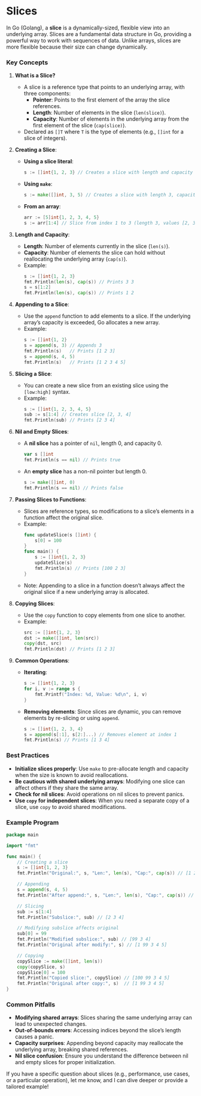 # Slices

In Go (Golang), a **slice** is a dynamically-sized, flexible view into an underlying array. Slices are a fundamental data structure in Go, providing a powerful way to work with sequences of data. Unlike arrays, slices are more flexible because their size can change dynamically.

### Key Concepts

1. **What is a Slice?**
   - A slice is a reference type that points to an underlying array, with three components:
     - **Pointer**: Points to the first element of the array the slice references.
     - **Length**: Number of elements in the slice (`len(slice)`).
     - **Capacity**: Number of elements in the underlying array from the first element of the slice (`cap(slice)`).
   - Declared as `[]T` where `T` is the type of elements (e.g., `[]int` for a slice of integers).

2. **Creating a Slice**:
   - **Using a slice literal**:
     ```go
     s := []int{1, 2, 3} // Creates a slice with length and capacity 3
     ```
   - **Using `make`**:
     ```go
     s := make([]int, 3, 5) // Creates a slice with length 3, capacity 5
     ```
   - **From an array**:
     ```go
     arr := [5]int{1, 2, 3, 4, 5}
     s := arr[1:4] // Slice from index 1 to 3 (length 3, values [2, 3, 4])
     ```

3. **Length and Capacity**:
   - **Length**: Number of elements currently in the slice (`len(s)`).
   - **Capacity**: Number of elements the slice can hold without reallocating the underlying array (`cap(s)`).
   - Example:
     ```go
     s := []int{1, 2, 3}
     fmt.Println(len(s), cap(s)) // Prints 3 3
     s = s[1:2]
     fmt.Println(len(s), cap(s)) // Prints 1 2
     ```

4. **Appending to a Slice**:
   - Use the `append` function to add elements to a slice. If the underlying array’s capacity is exceeded, Go allocates a new array.
   - Example:
     ```go
     s := []int{1, 2}
     s = append(s, 3) // Appends 3
     fmt.Println(s)   // Prints [1 2 3]
     s = append(s, 4, 5)
     fmt.Println(s)   // Prints [1 2 3 4 5]
     ```

5. **Slicing a Slice**:
   - You can create a new slice from an existing slice using the `[low:high]` syntax.
   - Example:
     ```go
     s := []int{1, 2, 3, 4, 5}
     sub := s[1:4] // Creates slice [2, 3, 4]
     fmt.Println(sub) // Prints [2 3 4]
     ```

6. **Nil and Empty Slices**:
   - A **nil slice** has a pointer of `nil`, length 0, and capacity 0.
     ```go
     var s []int
     fmt.Println(s == nil) // Prints true
     ```
   - An **empty slice** has a non-nil pointer but length 0.
     ```go
     s := make([]int, 0)
     fmt.Println(s == nil) // Prints false
     ```

7. **Passing Slices to Functions**:
   - Slices are reference types, so modifications to a slice’s elements in a function affect the original slice.
   - Example:
     ```go
     func updateSlice(s []int) {
         s[0] = 100
     }
     func main() {
         s := []int{1, 2, 3}
         updateSlice(s)
         fmt.Println(s) // Prints [100 2 3]
     }
     ```
   - Note: Appending to a slice in a function doesn’t always affect the original slice if a new underlying array is allocated.

8. **Copying Slices**:
   - Use the `copy` function to copy elements from one slice to another.
   - Example:
     ```go
     src := []int{1, 2, 3}
     dst := make([]int, len(src))
     copy(dst, src)
     fmt.Println(dst) // Prints [1 2 3]
     ```

9. **Common Operations**:
   - **Iterating**:
     ```go
     s := []int{1, 2, 3}
     for i, v := range s {
         fmt.Printf("Index: %d, Value: %d\n", i, v)
     }
     ```
   - **Removing elements**: Since slices are dynamic, you can remove elements by re-slicing or using `append`.
     ```go
     s := []int{1, 2, 3, 4}
     s = append(s[:1], s[2:]...) // Removes element at index 1
     fmt.Println(s) // Prints [1 3 4]
     ```

### Best Practices
- **Initialize slices properly**: Use `make` to pre-allocate length and capacity when the size is known to avoid reallocations.
- **Be cautious with shared underlying arrays**: Modifying one slice can affect others if they share the same array.
- **Check for nil slices**: Avoid operations on nil slices to prevent panics.
- **Use `copy` for independent slices**: When you need a separate copy of a slice, use `copy` to avoid shared modifications.

### Example Program
```go
package main

import "fmt"

func main() {
    // Creating a slice
    s := []int{1, 2, 3}
    fmt.Println("Original:", s, "Len:", len(s), "Cap:", cap(s)) // [1 2 3] Len: 3 Cap: 3

    // Appending
    s = append(s, 4, 5)
    fmt.Println("After append:", s, "Len:", len(s), "Cap:", cap(s)) // [1 2 3 4 5] Len: 5 Cap: 6

    // Slicing
    sub := s[1:4]
    fmt.Println("Subslice:", sub) // [2 3 4]

    // Modifying subslice affects original
    sub[0] = 99
    fmt.Println("Modified subslice:", sub) // [99 3 4]
    fmt.Println("Original after modify:", s) // [1 99 3 4 5]

    // Copying
    copySlice := make([]int, len(s))
    copy(copySlice, s)
    copySlice[0] = 100
    fmt.Println("Copied slice:", copySlice) // [100 99 3 4 5]
    fmt.Println("Original after copy:", s)  // [1 99 3 4 5]
}
```

### Common Pitfalls
- **Modifying shared arrays**: Slices sharing the same underlying array can lead to unexpected changes.
- **Out-of-bounds errors**: Accessing indices beyond the slice’s length causes a panic.
- **Capacity surprises**: Appending beyond capacity may reallocate the underlying array, breaking shared references.
- **Nil slice confusion**: Ensure you understand the difference between nil and empty slices for proper initialization.

If you have a specific question about slices (e.g., performance, use cases, or a particular operation), let me know, and I can dive deeper or provide a tailored example!